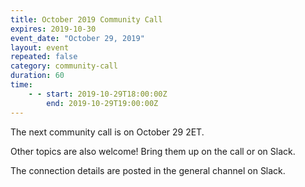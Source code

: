 ```yaml
---
title: October 2019 Community Call
expires: 2019-10-30
event_date: "October 29, 2019"
layout: event
repeated: false
category: community-call
duration: 60
time:
    - - start: 2019-10-29T18:00:00Z
        end: 2019-10-29T19:00:00Z
---
```


The next community call is on October 29 2ET. 

Other topics are also welcome!  Bring them up on the call or on Slack.

The connection details are posted in the general channel on Slack.

